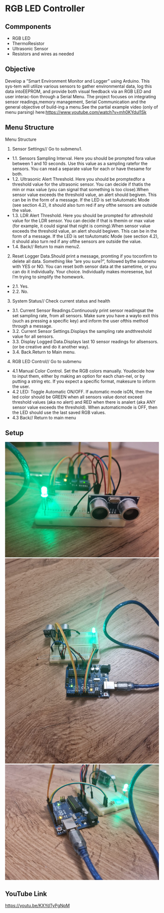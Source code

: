 # RGB LED Controller

## Commponents
- RGB LED 
- ThermoResistor
- Ultrasonic Sensor
- Resistors and wires as needed

## Objective
Develop a ”Smart Environment Monitor and Logger” using Arduino.  This sys-tem will utilize various sensors to gather environmental data, log this data intoEEPROM, and provide both visual feedback via an RGB LED and user interac-tion through a Serial Menu.  The project focuses on integrating sensor readings,memory management, Serial Communication and the general objective of build-ing a menu.See the partial example video (only of menu parsing) here:https://www.youtube.com/watch?v=mh0KYdul1Sk

## Menu Structure

Menu Structure
1. Sensor Settings// Go to submenu1.
  - 1.1. Sensors Sampling Interval.  Here you should be prompted fora value between 1 and 10 seconds.  Use this value as a sampling ratefor the sensors.  You can read a separate value for each or have thesame for both.
  - 1.2. Ultrasonic Alert Threshold.  Here you should be promptedfor a threshold value for the ultrasonic sensor.  You can decide if thatis the min or max value (you can signal that something is too close).When sensor value exceeds the threshold value,  an alert should begiven.  This can be in the form of a message.  If the LED is set toAutomatic Mode (see section 4.2), it should also turn red if any ofthe sensors are outside the value.
  - 1.3. LDR Alert Threshold.  Here you should be prompted for athreshold  value  for  the  LDR  sensor.   You  can  decide  if  that  is  themin or max value (for example, it could signal that night is coming).When sensor value exceeds the threshold value,  an alert should begiven.  This can be in the form of a message.  If the LED is set toAutomatic Mode (see section 4.2), it should also turn red if any ofthe sensors are outside the value.
  - 1.4. Back// Return to main menu2.
2. Reset Logger Data.Should  print  a  message,  promting  if  you  toconfirm to delete all  data.  Something like ”are you sure?”,  followed bythe submenu with YES or NO. You can reset both sensor data at the sametime, or you can do it individually.  Your choice.  Individually makes moresense, but I’m trying to simplify the homework.
  - 2.1. Yes.
  - 2.2. No.
3. System Status// Check current status and health
  - 3.1. Current Sensor Readings.Continuously print sensor readingsat the set sampling rate, from all sensors.  Make sure you have a wayto exit this (such as pressing a specific key) and inform the user ofthis method through a message.
  - 3.2. Current Sensor Settings.Displays  the  sampling  rate  andthreshold value for all sensors.
  - 3.3. Display Logged Data.Displays last 10 sensor readings for allsensors.  (or be creative and do it another way).
  - 3.4. Back.Return to Main menu.
4. RGB LED Control// Go to submenu
  - 4.1 Manual Color Control.  Set the RGB colors manually.  Youdecide how to input them, either by making an option for each chan-nel, or by putting a string etc.  If you expect a specific format, makesure to inform the user.
  - 4.2 LED: Toggle Automatic ON/OFF.  If  automatic  mode  isON, then the led color should be GREEN when all sensors value donot exceed threshold values (aka no alert) and RED when there is analert (aka ANY sensor value exceeds the threshold). When automaticmode is OFF, then the LED should use the last saved RGB values.
  - 4.3 Back// Return to main menu
   
## Setup
![first photo](1.jpg)
![second photo](2.jpg)
![third photo](3.jpg)



## YouTube Link
https://youtu.be/KXYdTyPgNpM
